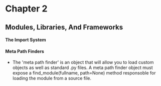 # Chapter 2
## Modules, Libraries, And Frameworks


#### The Import System



#### Meta Path Finders 

 - The 'meta path finder' is an object that will allow you to load custom objects as well as standard .py files. A meta path finder object must expose a find_module(fullname, path=None) method responsoble for loading the module from a source file.
